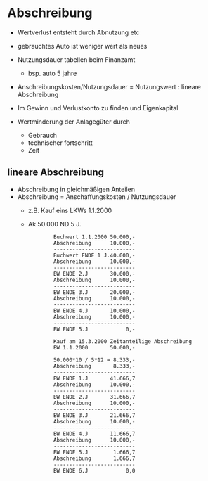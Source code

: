 # Abschreibung
- Wertverlust entsteht durch Abnutzung etc
- gebrauchtes Auto ist weniger wert als neues
- Nutzungsdauer tabellen beim Finanzamt
   - bsp. auto 5 jahre
- Anschreibungskosten/Nutzungsdauer = Nutzungswert : lineare Abschreibung
- Im Gewinn und Verlustkonto zu finden und Eigenkapital

- Wertminderung der Anlagegüter durch
    - Gebrauch
    - technischer fortschritt
    - Zeit

## lineare Abschreibung
- Abschreibung in gleichmäßigen Anteilen
- Abschreibung = Anschaffungskosten / Nutzungsdauer
  - z.B. Kauf eins LKWs 1.1.2000
  - Ak 50.000 ND 5 J.

                Buchwert 1.1.2000 50.000,-
                Abschreibung      10.000,-
                --------------------------
                Buchwert ENDE 1 J.40.000,-
                Abschreibung      10.000,-
                --------------------------
                BW ENDE 2.J       30.000,-
                Abschreibung      10.000,-
                --------------------------
                BW ENDE 3.J       20.000,-
                Abschreibung      10.000,-
                --------------------------
                BW ENDE 4.J       10.000,-
                Abschreibung      10.000,-
                --------------------------
                BW ENDE 5.J            0,-

                Kauf am 15.3.2000 Zeitanteilige Abschreibung
                BW 1.1.2000       50.000,-

                50.000*10 / 5*12 = 8.333,-
                Abschreibung       8.333,-
                --------------------------
                BW ENDE 1.J       41.666,7
                Abschreibung      10.000,-
                --------------------------
                BW ENDE 2.J       31.666,7
                Abschreibung      10.000,-
                --------------------------
                BW ENDE 3.J       21.666,7
                Abschreibung      10.000,-
                --------------------------
                BW ENDE 4.J       11.666,7
                Abschreibung      10.000,-
                --------------------------
                BW ENDE 5.J        1.666,7
                Abschreibung       1.666,7
                --------------------------
                BW ENDE 6.J            0,0
